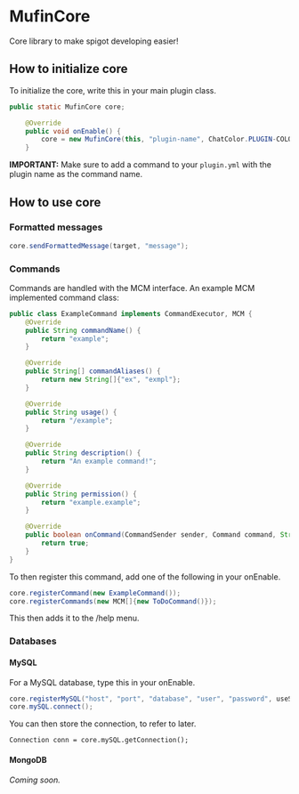 # MufinCore
 Core library to make spigot developing easier!

## How to initialize core

To initialize the core, write this in your main plugin class.

```java
public static MufinCore core;

    @Override
    public void onEnable() {
        core = new MufinCore(this, "plugin-name", ChatColor.PLUGIN-COLOR, "plugin-prefix");
    }
```

**IMPORTANT:** Make sure to add a command to your `plugin.yml` with the plugin name as the command name.

## How to use core

### Formatted messages

```java
core.sendFormattedMessage(target, "message");
```

### Commands

Commands are handled with the MCM interface. An example MCM implemented command class:

```java
public class ExampleCommand implements CommandExecutor, MCM {
    @Override
    public String commandName() {
        return "example";
    }

    @Override
    public String[] commandAliases() {
        return new String[]{"ex", "exmpl"};
    }

    @Override
    public String usage() {
        return "/example";
    }

    @Override
    public String description() {
        return "An example command!";
    }

    @Override
    public String permission() {
        return "example.example";
    }

    @Override
    public boolean onCommand(CommandSender sender, Command command, String label, String[] args) {
        return true;
    }
}
```

To then register this command, add one of the following in your onEnable.

```java
core.registerCommand(new ExampleCommand());
core.registerCommands(new MCM[]{new ToDoCommand()});
```

This then adds it to the /help menu.

### Databases

#### MySQL

For a MySQL database, type this in your onEnable.

```java
core.registerMySQL("host", "port", "database", "user", "password", useSSL);
core.mySQL.connect();
```

You can then store the connection, to refer to later.

```
Connection conn = core.mySQL.getConnection();
```

#### MongoDB

*Coming soon.*
